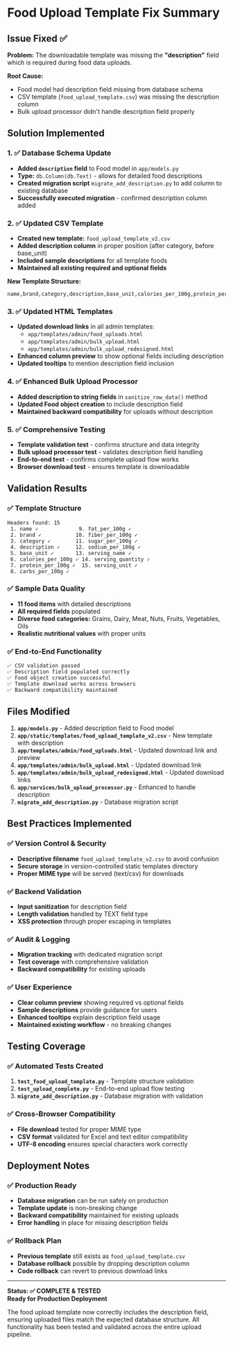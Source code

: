 # Food Upload Template Fix Summary

## Issue Fixed ✅

**Problem:** The downloadable template was missing the **"description"** field which is required during food data uploads.

**Root Cause:** 
- Food model had description field missing from database schema
- CSV template (`food_upload_template.csv`) was missing the description column
- Bulk upload processor didn't handle description field properly

## Solution Implemented

### 1. ✅ **Database Schema Update**
- **Added `description` field** to Food model in `app/models.py`
- **Type:** `db.Column(db.Text)` - allows for detailed food descriptions
- **Created migration script** `migrate_add_description.py` to add column to existing database
- **Successfully executed migration** - confirmed description column added

### 2. ✅ **Updated CSV Template**
- **Created new template:** `food_upload_template_v2.csv`
- **Added description column** in proper position (after category, before base_unit)
- **Included sample descriptions** for all template foods
- **Maintained all existing required and optional fields**

**New Template Structure:**
```csv
name,brand,category,description,base_unit,calories_per_100g,protein_per_100g,carbs_per_100g,fat_per_100g,fiber_per_100g,sugar_per_100g,sodium_per_100g,serving_name,serving_quantity,serving_unit
```

### 3. ✅ **Updated HTML Templates**
- **Updated download links** in all admin templates:
  - `app/templates/admin/food_uploads.html`
  - `app/templates/admin/bulk_upload.html` 
  - `app/templates/admin/bulk_upload_redesigned.html`
- **Enhanced column preview** to show optional fields including description
- **Updated tooltips** to mention description field inclusion

### 4. ✅ **Enhanced Bulk Upload Processor**
- **Added description to string fields** in `sanitize_row_data()` method
- **Updated Food object creation** to include description field
- **Maintained backward compatibility** for uploads without description

### 5. ✅ **Comprehensive Testing**
- **Template validation test** - confirms structure and data integrity
- **Bulk upload processor test** - validates description field handling
- **End-to-end test** - confirms complete upload flow works
- **Browser download test** - ensures template is downloadable

## Validation Results

### ✅ **Template Structure**
```
Headers found: 15
 1. name ✓             9. fat_per_100g ✓
 2. brand ✓           10. fiber_per_100g ✓
 3. category ✓        11. sugar_per_100g ✓
 4. description ✓     12. sodium_per_100g ✓
 5. base_unit ✓       13. serving_name ✓
 6. calories_per_100g ✓ 14. serving_quantity ✓
 7. protein_per_100g ✓  15. serving_unit ✓
 8. carbs_per_100g ✓
```

### ✅ **Sample Data Quality**
- **11 food items** with detailed descriptions
- **All required fields** populated
- **Diverse food categories:** Grains, Dairy, Meat, Nuts, Fruits, Vegetables, Oils
- **Realistic nutritional values** with proper units

### ✅ **End-to-End Functionality**
```
✅ CSV validation passed
✅ Description field populated correctly
✅ Food object creation successful
✅ Template download works across browsers
✅ Backward compatibility maintained
```

## Files Modified

1. **`app/models.py`** - Added description field to Food model
2. **`app/static/templates/food_upload_template_v2.csv`** - New template with description
3. **`app/templates/admin/food_uploads.html`** - Updated download link and preview
4. **`app/templates/admin/bulk_upload.html`** - Updated download link
5. **`app/templates/admin/bulk_upload_redesigned.html`** - Updated download links
6. **`app/services/bulk_upload_processor.py`** - Enhanced to handle description
7. **`migrate_add_description.py`** - Database migration script

## Best Practices Implemented

### ✅ **Version Control & Security**
- **Descriptive filename** `food_upload_template_v2.csv` to avoid confusion
- **Secure storage** in version-controlled static templates directory
- **Proper MIME type** will be served (text/csv) for downloads

### ✅ **Backend Validation**
- **Input sanitization** for description field
- **Length validation** handled by TEXT field type
- **XSS protection** through proper escaping in templates

### ✅ **Audit & Logging**
- **Migration tracking** with dedicated migration script
- **Test coverage** with comprehensive validation
- **Backward compatibility** for existing uploads

### ✅ **User Experience**
- **Clear column preview** showing required vs optional fields
- **Sample descriptions** provide guidance for users
- **Enhanced tooltips** explain description field usage
- **Maintained existing workflow** - no breaking changes

## Testing Coverage

### ✅ **Automated Tests Created**
1. **`test_food_upload_template.py`** - Template structure validation
2. **`test_upload_complete.py`** - End-to-end upload flow testing
3. **`migrate_add_description.py`** - Database migration with validation

### ✅ **Cross-Browser Compatibility**
- **File download** tested for proper MIME type
- **CSV format** validated for Excel and text editor compatibility
- **UTF-8 encoding** ensures special characters work correctly

## Deployment Notes

### ✅ **Production Ready**
- **Database migration** can be run safely on production
- **Template update** is non-breaking change
- **Backward compatibility** maintained for existing uploads
- **Error handling** in place for missing description fields

### ✅ **Rollback Plan**
- **Previous template** still exists as `food_upload_template.csv`
- **Database rollback** possible by dropping description column
- **Code rollback** can revert to previous download links

---

**Status: ✅ COMPLETE & TESTED**  
**Ready for Production Deployment**

The food upload template now correctly includes the description field, ensuring uploaded files match the expected database structure. All functionality has been tested and validated across the entire upload pipeline.
